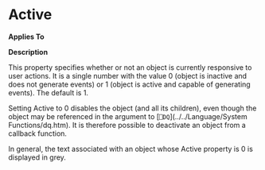 




<h1 class="heading"><span class="name">Active</span></h1>

**Applies To**


**Description**


This property specifies whether or not an object is currently responsive to user actions. It is a single number with the value 0 (object is inactive and does not generate events) or 1 (object is active and capable of generating events). The default is 1.


Setting Active to 0 disables the object (and all its children), even though the object may be referenced in the argument to [`⎕DQ`](../../Language/System Functions/dq.htm). It is therefore possible to deactivate an object from a callback function.


In general, the text associated with an object whose Active property is 0 is displayed in grey.



